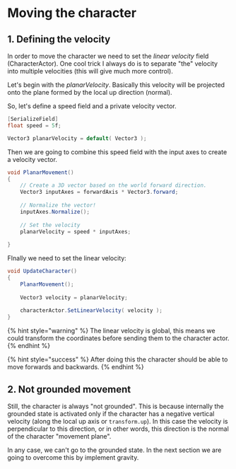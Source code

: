 # Moving the character

## 1. Defining the velocity

In order to move the character we need to set the _linear velocity_ field \(CharacterActor\). One cool trick I always do is to separate "the" velocity into multiple velocities \(this will give much more control\).

Let's begin with the _planarVelocity_. Basically this velocity will be projected onto the plane formed by the local up direction \(normal\).

So, let's define a speed field and a private velocity vector.

```csharp
[SerializeField]
float speed = 5f;

Vector3 planarVelocity = default( Vector3 );
```

Then we are going to combine this speed field with the input axes to create a velocity vector.

```csharp
void PlanarMovement()
{
    // Create a 3D vector based on the world forward direction.
    Vector3 inputAxes = forwardAxis * Vector3.forward;
    
    // Normalize the vector!
    inputAxes.Normalize();
        
    // Set the velocity
    planarVelocity = speed * inputAxes;    
    
}
```

FInally we need to set the linear velocity:

```csharp
void UpdateCharacter()
{        
    PlanarMovement();    
    
    Vector3 velocity = planarVelocity;
    
    characterActor.SetLinearVelocity( velocity );
}


```

{% hint style="warning" %}
The linear velocity is global, this means we could transform the coordinates before sending them to the character actor.
{% endhint %}

{% hint style="success" %}
After doing this the character should be able to move forwards and backwards.
{% endhint %}

## 2. Not grounded movement

Still, the character is always "not grounded". This is because internally the grounded state is activated only if the character has a negative vertical velocity \(along the local up axis or `transform.up`\). In this case the velocity is perpendicular to this direction, or in other words, this direction is the normal of the character "movement plane".

In any case, we can't go to the grounded state. In the next section we are going to overcome this by implement gravity.


